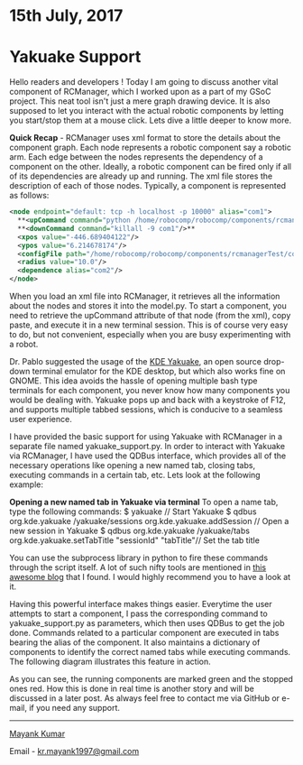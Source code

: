 # 15th July, 2017

# Yakuake Support

Hello readers and developers ! Today I am going to discuss another vital component of RCManager, which I worked upon as a part of my GSoC project. This neat tool isn't just a mere graph drawing device. It is also supposed to let you interact with the actual robotic components by letting you start/stop them at a mouse click. Lets dive a little deeper to know more.

**Quick Recap** - RCManager uses xml format to store the details about the component graph. Each node represents a robotic component say a robotic arm. Each edge between the nodes represents the dependency of a component on the other. Ideally, a robotic component can be fired only if all of its dependencies are already up and running. The xml file stores the description of each of those nodes. Typically, a component is represented as follows:

```xml
<node endpoint="default: tcp -h localhost -p 10000" alias="com1">
  **<upCommand command="python /home/robocomp/robocomp/components/rcmanagerTest/com1/src/com1.py --Ice.Config=/com1/etc/config"/>**
  **<downCommand command="killall -9 com1"/>**
  <xpos value="-446.689404122"/>
  <ypos value="6.214678174"/>
  <configFile path="/home/robocomp/robocomp/components/rcmanagerTest/com1/etc/config"/>
  <radius value="10.0"/>
  <dependence alias="com2"/>
</node>
```

When you load an xml file into RCManager, it retrieves all the information about the nodes and stores it into the model.py. To start a component, you need to retrieve the upCommand attribute of that node (from the xml), copy paste, and execute it in a new terminal session. This is of course very easy to do, but not convenient, especially when you are busy experimenting with a robot. 

Dr. Pablo suggested the usage of the [KDE Yakuake](https://www.kde.org/applications/system/yakuake/), an open source drop-down terminal emulator for the KDE desktop, but which also works fine on GNOME. This idea avoids the hassle of opening multiple bash type terminals for each component, you never know how many components you would be dealing with. Yakuake pops up and back with a keystroke of F12, and supports multiple tabbed sessions, which is conducive to a seamless user experience.

I have provided the basic support for using Yakuake with RCManager in a separate file named yakuake_support.py. In order to interact with Yakuake via RCManager, I have used the QDBus interface, which provides all of the necessary operations like opening a new named tab, closing tabs, executing commands in a certain tab, etc. Lets look at the following example:

**Opening a new named tab in Yakuake via terminal**
To open a name tab, type the following commands:
$ yakuake                                                                               // Start Yakuake
$ qdbus org.kde.yakuake /yakuake/sessions org.kde.yakuake.addSession                    // Open a new session in Yakuake
$ qdbus org.kde.yakuake /yakuake/tabs org.kde.yakuake.setTabTitle "sessionId" "tabTitle"// Set the tab title

You can use the subprocess library in python to fire these commands through the script itself. A lot of such nifty tools are mentioned in [this awesome blog](http://urfoex.blogspot.in/2016/08/qdbus-create-tabs-in-yakuake-and-pidgin.html) that I found. I would highly recommend you to have a look at it.

Having this powerful interface makes things easier. Everytime the user attempts to start a component, I pass the corresponding command to yakuake_support.py as parameters, which then uses QDBus to get the job done. Commands related to a particular component are executed in tabs bearing the alias of the component. It also maintains a dictionary of components to identify the correct named tabs while executing commands. The following diagram illustrates this feature in action.


As you can see, the running components are marked green and the stopped ones red. How this is done in real time is another story and will be discussed in a later post. As always feel free to contact me via GitHub or e-mail, if you need any support.

* * * 

[Mayank Kumar](https://github.com/Kmayankkr/)

Email - kr.mayank1997@gmail.com
